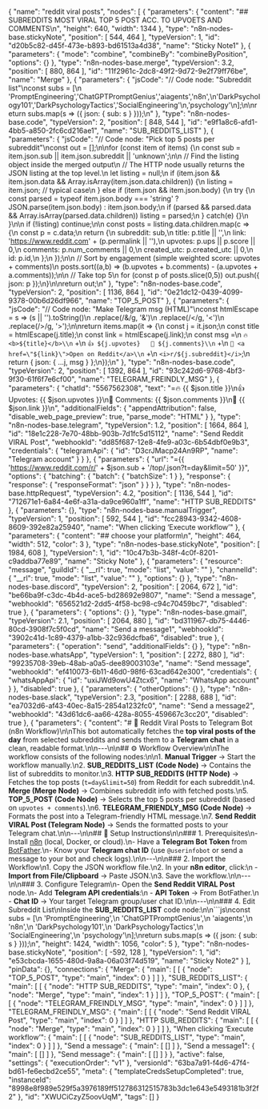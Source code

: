 {
  "name": "reddit viral posts",
  "nodes": [
    {
      "parameters": {
        "content": "## SUBREDDITS MOST VIRAL TOP 5 POST ACC. TO UPVOETS AND COMMENTS\n",
        "height": 640,
        "width": 1344
      },
      "type": "n8n-nodes-base.stickyNote",
      "position": [
        544,
        464
      ],
      "typeVersion": 1,
      "id": "d20b5c82-d45f-473e-b893-bd61513a4d38",
      "name": "Sticky Note1"
    },
    {
      "parameters": {
        "mode": "combine",
        "combineBy": "combineByPosition",
        "options": {}
      },
      "type": "n8n-nodes-base.merge",
      "typeVersion": 3.2,
      "position": [
        880,
        864
      ],
      "id": "11f2961c-2dc8-49f2-9d72-9e2f79ff76be",
      "name": "Merge"
    },
    {
      "parameters": {
        "jsCode": "// Code node: \"Subreddit list\"\nconst subs = [\n  'PromptEngineering','ChatGPTPromptGenius','aiagents','n8n',\n'DarkPsychology101','DarkPsychologyTactics','SocialEngineering'\n,'psychology'\n];\n\nreturn subs.map(s => ({ json: { sub: s } }));\n"
      },
      "type": "n8n-nodes-base.code",
      "typeVersion": 2,
      "position": [
        848,
        544
      ],
      "id": "e9f1a8c6-afd1-4bb5-a850-2fc6cd216ae1",
      "name": "SUB_REDDITS_LIST"
    },
    {
      "parameters": {
        "jsCode": "// Code node: \"Pick top 5 posts per subreddit\"\nconst out = [];\n\nfor (const item of items) {\n  const sub = item.json.sub || item.json.subreddit || 'unknown';\n\n  // Find the listing object inside the merged output\n  // The HTTP node usually returns the JSON listing at the top level.\n  let listing = null;\n  if (item.json && item.json.data && Array.isArray(item.json.data.children)) {\n    listing = item.json; // typical case\n  } else if (item.json && item.json.body) {\n    try {\n      const parsed = typeof item.json.body === 'string' ? JSON.parse(item.json.body) : item.json.body;\n      if (parsed && parsed.data && Array.isArray(parsed.data.children)) listing = parsed;\n    } catch(e) {}\n  }\n\n  if (!listing) continue;\n\n  const posts = listing.data.children.map(c => {\n    const p = c.data;\n    return {\n      subreddit: sub,\n      title: p.title || '',\n      link: 'https://www.reddit.com' + (p.permalink || ''),\n      upvotes: p.ups || p.score || 0,\n      comments: p.num_comments || 0,\n      created_utc: p.created_utc || 0,\n      id: p.id,\n    };\n  });\n\n  // Sort by engagement (simple weighted score: upvotes + comments)\n  posts.sort((a,b) => (b.upvotes + b.comments) - (a.upvotes + a.comments));\n\n  // Take top 5\n  for (const p of posts.slice(0,5)) out.push({ json: p });\n}\n\nreturn out;\n"
      },
      "type": "n8n-nodes-base.code",
      "typeVersion": 2,
      "position": [
        1136,
        864
      ],
      "id": "0e21dc12-0439-4099-9378-00b6d26df966",
      "name": "TOP_5_POST"
    },
    {
      "parameters": {
        "jsCode": "// Code node: \"Make Telegram msg (HTML)\"\nconst htmlEscape = s => (s || '').toString()\n  .replace(/&/g, '&amp;')\n  .replace(/</g, '&lt;')\n  .replace(/>/g, '&gt;');\n\nreturn items.map(it => {\n  const j = it.json;\n  const title = htmlEscape(j.title);\n  const link  = htmlEscape(j.link);\n  const msg =\n    `🔥 <b>${title}</b>\\n` +\n    `👍 ${j.upvotes}   💬 ${j.comments}\\n` +\n    `🔗 <a href=\"${link}\">Open on Reddit</a>\\n` +\n    `<i>r/${j.subreddit}</i>`;\n  return { json: { ...j, msg } };\n});\n"
      },
      "type": "n8n-nodes-base.code",
      "typeVersion": 2,
      "position": [
        1392,
        864
      ],
      "id": "93c242d6-9768-4bf3-9f30-61f6f7e6cf00",
      "name": "TELEGRAM_FREINDLY_MSG"
    },
    {
      "parameters": {
        "chatId": "5567562308",
        "text": "=🔥 {{ $json.title }}\n👍 Upvotes: {{ $json.upvotes }}\n💬 Comments: {{ $json.comments }}\n🔗 {{ $json.link }}\n",
        "additionalFields": {
          "appendAttribution": false,
          "disable_web_page_preview": true,
          "parse_mode": "HTML"
        }
      },
      "type": "n8n-nodes-base.telegram",
      "typeVersion": 1.2,
      "position": [
        1664,
        864
      ],
      "id": "18e1c228-7e70-48bb-903b-7d1fc5d15112",
      "name": "Send Reddit VIRAL Post",
      "webhookId": "dd85f687-12e8-4fe9-a03c-6b54dbf0e9b3",
      "credentials": {
        "telegramApi": {
          "id": "D3crJMacp24An9RP",
          "name": "Telegram account"
        }
      }
    },
    {
      "parameters": {
        "url": "={{ 'https://www.reddit.com/r/' + $json.sub + '/top/.json?t=day&limit=50' }}",
        "options": {
          "batching": {
            "batch": {
              "batchSize": 1
            }
          },
          "response": {
            "response": {
              "responseFormat": "json"
            }
          }
        }
      },
      "type": "n8n-nodes-base.httpRequest",
      "typeVersion": 4.2,
      "position": [
        1136,
        544
      ],
      "id": "712671e1-6a84-4e6f-a31a-da9ce960a1ff",
      "name": "HTTP SUB_REDDITS"
    },
    {
      "parameters": {},
      "type": "n8n-nodes-base.manualTrigger",
      "typeVersion": 1,
      "position": [
        592,
        544
      ],
      "id": "fcc28943-9342-4608-8609-392e82a25940",
      "name": "When clicking ‘Execute workflow’"
    },
    {
      "parameters": {
        "content": "## choose your platform\n",
        "height": 464,
        "width": 512,
        "color": 3
      },
      "type": "n8n-nodes-base.stickyNote",
      "position": [
        1984,
        608
      ],
      "typeVersion": 1,
      "id": "10c47b3b-348f-4c0f-8201-c9addba77e89",
      "name": "Sticky Note"
    },
    {
      "parameters": {
        "resource": "message",
        "guildId": {
          "__rl": true,
          "mode": "list",
          "value": ""
        },
        "channelId": {
          "__rl": true,
          "mode": "list",
          "value": ""
        },
        "options": {}
      },
      "type": "n8n-nodes-base.discord",
      "typeVersion": 2,
      "position": [
        2064,
        672
      ],
      "id": "be66ba9f-c3dc-4b4d-ace5-bd28692e9807",
      "name": "Send a message",
      "webhookId": "656521d2-2dd5-4f58-bc98-c94c70459bc7",
      "disabled": true
    },
    {
      "parameters": {
        "options": {}
      },
      "type": "n8n-nodes-base.gmail",
      "typeVersion": 2.1,
      "position": [
        2064,
        880
      ],
      "id": "bd311967-db75-4446-80cd-3908f7c5f0cd",
      "name": "Send a message1",
      "webhookId": "3902c41d-1c89-4379-a1bb-32c936dcfba6",
      "disabled": true
    },
    {
      "parameters": {
        "operation": "send",
        "additionalFields": {}
      },
      "type": "n8n-nodes-base.whatsApp",
      "typeVersion": 1,
      "position": [
        2272,
        880
      ],
      "id": "99235708-39eb-48ab-a0a5-dee89003103e",
      "name": "Send message",
      "webhookId": "ef410073-6b11-46d0-98f6-63cad642e300",
      "credentials": {
        "whatsAppApi": {
          "id": "uxiJWd9owU4Ztcx6",
          "name": "WhatsApp account"
        }
      },
      "disabled": true
    },
    {
      "parameters": {
        "otherOptions": {}
      },
      "type": "n8n-nodes-base.slack",
      "typeVersion": 2.3,
      "position": [
        2288,
        688
      ],
      "id": "ea7032d6-af43-40ec-8a15-2854a1232fc0",
      "name": "Send a message2",
      "webhookId": "43d61dc6-aa66-428a-8055-459667c3cc20",
      "disabled": true
    },
    {
      "parameters": {
        "content": "# 🚀 Reddit Viral Posts to Telegram Bot (n8n Workflow)\n\nThis bot automatically fetches the **top viral posts of the day** from selected subreddits and sends them to a **Telegram chat** in a clean, readable format.\n\n---\n\n## ⚙️ Workflow Overview\n\nThe workflow consists of the following nodes:\n\n1. **Manual Trigger** → Start the workflow manually.\n2. **SUB_REDDITS_LIST (Code Node)** → Contains the list of subreddits to monitor.\n3. **HTTP SUB_REDDITS (HTTP Node)** → Fetches the top posts (`t=day&limit=50`) from Reddit for each subreddit.\n4. **Merge (Merge Node)** → Combines subreddit info with fetched posts.\n5. **TOP_5_POST (Code Node)** → Selects the top 5 posts per subreddit (based on `upvotes + comments`).\n6. **TELEGRAM_FRIENDLY_MSG (Code Node)** → Formats the post into a Telegram-friendly HTML message.\n7. **Send Reddit VIRAL Post (Telegram Node)** → Sends the formatted posts to your Telegram chat.\n\n---\n\n## 🔧 Setup Instructions\n\n### 1. Prerequisites\n- Install [n8n](https://docs.n8n.io/hosting/) (local, Docker, or cloud).\n- Have a **Telegram Bot Token** from [BotFather](https://core.telegram.org/bots#botfather).\n- Know your **Telegram chat ID** (use `@userinfobot` or send a message to your bot and check logs).\n\n---\n\n### 2. Import the Workflow\n1. Copy the JSON workflow file.\n2. In your **n8n editor**, click:\n   - **Import from File/Clipboard** → Paste JSON.\n3. Save the workflow.\n\n---\n\n### 3. Configure Telegram\n- Open the **Send Reddit VIRAL Post** node.\n- Add **Telegram API credentials**:\n  - **API Token** → From BotFather.\n  - **Chat ID** → Your target Telegram group/user chat ID.\n\n---\n\n### 4. Edit Subreddit List\nInside the **SUB_REDDITS_LIST** code node:\n\n```js\nconst subs = [\n  'PromptEngineering',\n  'ChatGPTPromptGenius',\n  'aiagents',\n  'n8n',\n  'DarkPsychology101',\n  'DarkPsychologyTactics',\n  'SocialEngineering',\n  'psychology'\n];\nreturn subs.map(s => ({ json: { sub: s } }));\n",
        "height": 1424,
        "width": 1056,
        "color": 5
      },
      "type": "n8n-nodes-base.stickyNote",
      "position": [
        -592,
        128
      ],
      "typeVersion": 1,
      "id": "e53cbcda-1655-480d-9a8a-06a03f74d519",
      "name": "Sticky Note2"
    }
  ],
  "pinData": {},
  "connections": {
    "Merge": {
      "main": [
        [
          {
            "node": "TOP_5_POST",
            "type": "main",
            "index": 0
          }
        ]
      ]
    },
    "SUB_REDDITS_LIST": {
      "main": [
        [
          {
            "node": "HTTP SUB_REDDITS",
            "type": "main",
            "index": 0
          },
          {
            "node": "Merge",
            "type": "main",
            "index": 1
          }
        ]
      ]
    },
    "TOP_5_POST": {
      "main": [
        [
          {
            "node": "TELEGRAM_FREINDLY_MSG",
            "type": "main",
            "index": 0
          }
        ]
      ]
    },
    "TELEGRAM_FREINDLY_MSG": {
      "main": [
        [
          {
            "node": "Send Reddit VIRAL Post",
            "type": "main",
            "index": 0
          }
        ]
      ]
    },
    "HTTP SUB_REDDITS": {
      "main": [
        [
          {
            "node": "Merge",
            "type": "main",
            "index": 0
          }
        ]
      ]
    },
    "When clicking ‘Execute workflow’": {
      "main": [
        [
          {
            "node": "SUB_REDDITS_LIST",
            "type": "main",
            "index": 0
          }
        ]
      ]
    },
    "Send a message": {
      "main": [
        []
      ]
    },
    "Send a message1": {
      "main": [
        []
      ]
    },
    "Send message": {
      "main": [
        []
      ]
    }
  },
  "active": false,
  "settings": {
    "executionOrder": "v1"
  },
  "versionId": "63ba7a91-f4d6-47f4-bd61-fe6ecbd2ce55",
  "meta": {
    "templateCredsSetupCompleted": true,
    "instanceId": "8998e8f989e529f5a3976189ff512786312515783b3dc1e643e5493181b3f2f2"
  },
  "id": "XWUCiCzyZ5oovUqM",
  "tags": []
}
